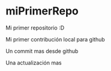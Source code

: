 # miPrimerRepo
Mi primer repositorio :D

Mi primer contribución local para github

Un commit mas desde github

Una actualización mas
